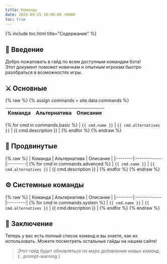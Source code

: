 ```yaml
---
title: Команды
date: 2025-09-25 10:00:00 +0000
toc: true
---
```


{% include toc.html title="Содержание" %}

## 📖 Введение
Добро пожаловать в гайд по всем доступным командам бота!\
Этот документ поможет новичкам и опытным игрокам быстро разобраться в
возможностях игры.

## ⚔️ Основные
{% raw %}
{% assign commands = site.data.commands %}

| Команда | Альтернатива | Описание |
|:--------|:-------------|:---------|
{% for cmd in commands.basic %}
| `{{ cmd.name }}` | `{{ cmd.alternatives }}` | {{ cmd.description }} |
{% endfor %}
{% endraw %}

## 🏰 Продвинутые
{% raw %}
| Команда | Альтернатива | Описание |
|:--------|:-------------|:---------|
{% for cmd in commands.advanced %}
| `{{ cmd.name }}` | `{{ cmd.alternatives }}` | {{ cmd.description }} |
{% endfor %}
{% endraw %}

## ⚙️ Системные команды
{% raw %}
| Команда | Альтернатива | Описание |
|:--------|:-------------|:---------|
{% for cmd in commands.system %}
| `{{ cmd.name }}` | `{{ cmd.alternatives }}` | {{ cmd.description }} |
{% endfor %}
{% endraw %}

## 🔮 Заключение
Теперь у вас есть полный список команд и вы знаете, как их использовать. Можете посмотреть остальные гайды на нашем сайте!

> *Этот гайд будет обновляться по мере добавления новых команд.*
{: .prompt-warning }
